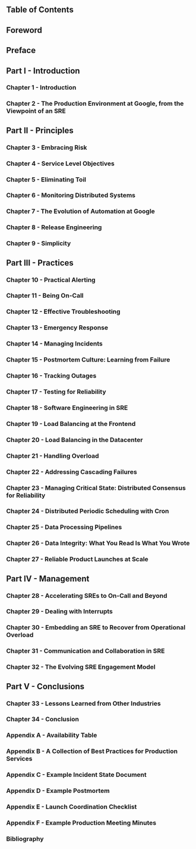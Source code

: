 ## Table of Contents
## Foreword
## Preface

## Part I - Introduction
### Chapter 1 - Introduction
### Chapter 2 - The Production Environment at Google, from the Viewpoint of an SRE

## Part II - Principles
### Chapter 3 - Embracing Risk
### Chapter 4 - Service Level Objectives
### Chapter 5 - Eliminating Toil
### Chapter 6 - Monitoring Distributed Systems
### Chapter 7 - The Evolution of Automation at Google
### Chapter 8 - Release Engineering
### Chapter 9 - Simplicity

## Part III - Practices
### Chapter 10 - Practical Alerting
### Chapter 11 - Being On-Call
### Chapter 12 - Effective Troubleshooting
### Chapter 13 - Emergency Response
### Chapter 14 - Managing Incidents
### Chapter 15 - Postmortem Culture: Learning from Failure
### Chapter 16 - Tracking Outages
### Chapter 17 - Testing for Reliability
### Chapter 18 - Software Engineering in SRE
### Chapter 19 - Load Balancing at the Frontend
### Chapter 20 - Load Balancing in the Datacenter
### Chapter 21 - Handling Overload
### Chapter 22 - Addressing Cascading Failures
### Chapter 23 - Managing Critical State: Distributed Consensus for Reliability
### Chapter 24 - Distributed Periodic Scheduling with Cron
### Chapter 25 - Data Processing Pipelines
### Chapter 26 - Data Integrity: What You Read Is What You Wrote
### Chapter 27 - Reliable Product Launches at Scale

## Part IV - Management
### Chapter 28 - Accelerating SREs to On-Call and Beyond
### Chapter 29 - Dealing with Interrupts
### Chapter 30 - Embedding an SRE to Recover from Operational Overload
### Chapter 31 - Communication and Collaboration in SRE
### Chapter 32 - The Evolving SRE Engagement Model

## Part V - Conclusions
### Chapter 33 - Lessons Learned from Other Industries
### Chapter 34 - Conclusion
### Appendix A - Availability Table
### Appendix B - A Collection of Best Practices for Production Services
### Appendix C - Example Incident State Document
### Appendix D - Example Postmortem
### Appendix E - Launch Coordination Checklist
### Appendix F - Example Production Meeting Minutes
### Bibliography